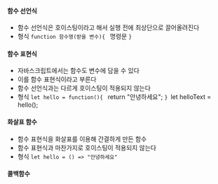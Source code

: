 
#### 함수 선언식
- 함수 선언식은 호이스팅이라고 해서 실행 전에 최상단으로 끌어올려진다
- 형식
	`function 함수명(받을 변수){
	` 명령문
	`}`

#### 함수 표현식
- 자바스크립트에서는 함수도 변수에 담을 수 있다
- 이를 함수 표현식이라고 부른다
- 함수 선언식과는 다르게 호이스팅이 적용되지 않는다
- 형식
	`let hello = function(){
	` return "안녕하세요";
	`}
	`let helloText = hello();

#### 화살표 함수
- 함수 표현식을 화살표를 이용해 간결하게 만든 함수
- 함수 표현식과 마찬가지로 호이스팅이 적용되지 않는다
- 형식
	`let hello = () => "안녕하세요"`

#### 콜백함수
